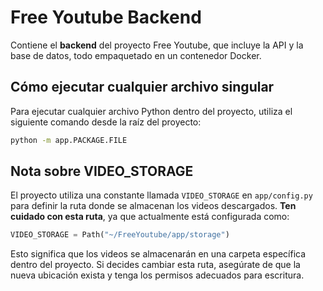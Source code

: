 # Free Youtube Backend

Contiene el **backend** del proyecto Free Youtube, que incluye la API y la base de datos, todo empaquetado en un contenedor Docker.

## Cómo ejecutar cualquier archivo singular

Para ejecutar cualquier archivo Python dentro del proyecto, utiliza el siguiente comando desde la raíz del proyecto:

```bash
python -m app.PACKAGE.FILE
```

## Nota sobre VIDEO_STORAGE

El proyecto utiliza una constante llamada `VIDEO_STORAGE` en `app/config.py` para definir la ruta donde se almacenan los videos descargados. **Ten cuidado con esta ruta**, ya que actualmente está configurada como:

```python
VIDEO_STORAGE = Path("~/FreeYoutube/app/storage")
```

Esto significa que los videos se almacenarán en una carpeta específica dentro del proyecto. Si decides cambiar esta ruta, asegúrate de que la nueva ubicación exista y tenga los permisos adecuados para escritura.


